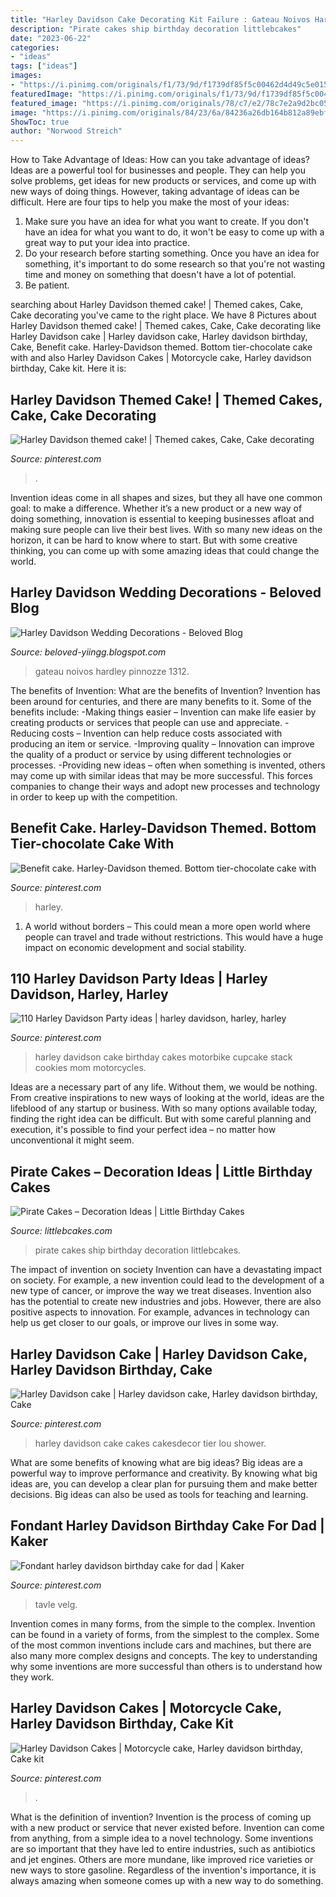 ```yaml
---
title: "Harley Davidson Cake Decorating Kit Failure : Gateau Noivos Hardley Pinnozze 1312"
description: "Pirate cakes ship birthday decoration littlebcakes"
date: "2023-06-22"
categories:
- "ideas"
tags: ["ideas"]
images:
- "https://i.pinimg.com/originals/f1/73/9d/f1739df85f5c00462d4d49c5e0155259.jpg"
featuredImage: "https://i.pinimg.com/originals/f1/73/9d/f1739df85f5c00462d4d49c5e0155259.jpg"
featured_image: "https://i.pinimg.com/originals/78/c7/e2/78c7e2a9d2bc056736c98d968ac443da.jpg"
image: "https://i.pinimg.com/originals/84/23/6a/84236a26db164b812a89ebf26e16399b.jpg"
ShowToc: true
author: "Norwood Streich"
---
```



How to Take Advantage of Ideas: How can you take advantage of ideas?
Ideas are a powerful tool for businesses and people. They can help you solve problems, get ideas for new products or services, and come up with new ways of doing things. However, taking advantage of ideas can be difficult. Here are four tips to help you make the most of your ideas: 
1. Make sure you have an idea for what you want to create. If you don't have an idea for what you want to do, it won't be easy to come up with a great way to put your idea into practice. 
2. Do your research before starting something. Once you have an idea for something, it's important to do some research so that you're not wasting time and money on something that doesn't have a lot of potential. 
3. Be patient.

	

		
searching about Harley Davidson themed cake! | Themed cakes, Cake, Cake decorating you've came to the right place. We have 8 Pictures about Harley Davidson themed cake! | Themed cakes, Cake, Cake decorating like Harley Davidson cake | Harley davidson cake, Harley davidson birthday, Cake, Benefit cake. Harley-Davidson themed. Bottom tier-chocolate cake with and also Harley Davidson Cakes | Motorcycle cake, Harley davidson birthday, Cake kit. Here it is:
		
    
## Harley Davidson Themed Cake! | Themed Cakes, Cake, Cake Decorating

<img loading=lazy src="https://i.pinimg.com/originals/d3/da/8e/d3da8eadabe3cd65a5af01b4e46f40d4.jpg" onerror="this.onerror=null;this.src='https://tse2.mm.bing.net/th?id=OIP.0_yKiOzupwyIR11rQoueSwHaFj&amp;pid=15.1';" alt="Harley Davidson themed cake! | Themed cakes, Cake, Cake decorating">

_Source: pinterest.com_

>. 

	

Invention ideas come in all shapes and sizes, but they all have one common goal: to make a difference. Whether it’s a new product or a new way of doing something, innovation is essential to keeping businesses afloat and making sure people can live their best lives. With so many new ideas on the horizon, it can be hard to know where to start. But with some creative thinking, you can come up with some amazing ideas that could change the world.

    
## Harley Davidson Wedding Decorations - Beloved Blog

<img loading=lazy src="https://i.pinimg.com/originals/78/c7/e2/78c7e2a9d2bc056736c98d968ac443da.jpg" onerror="this.onerror=null;this.src='https://tse1.mm.bing.net/th?id=OIP.VxO_tRvH6LvLAsSuLhWOcQHaNN&amp;pid=15.1';" alt="Harley Davidson Wedding Decorations - Beloved Blog">

_Source: beloved-yiingg.blogspot.com_

>gateau noivos hardley pinnozze 1312. 

	

The benefits of Invention: What are the benefits of Invention?
Invention has been around for centuries, and there are many benefits to it. Some of the benefits include: 
-Making things easier – Invention can make life easier by creating products or services that people can use and appreciate. 
-Reducing costs – Invention can help reduce costs associated with producing an item or service. 
-Improving quality – Innovation can improve the quality of a product or service by using different technologies or processes. 
-Providing new ideas – often when something is invented, others may come up with similar ideas that may be more successful. This forces companies to change their ways and adopt new processes and technology in order to keep up with the competition.

    
## Benefit Cake. Harley-Davidson Themed. Bottom Tier-chocolate Cake With

<img loading=lazy src="https://i.pinimg.com/originals/f1/73/9d/f1739df85f5c00462d4d49c5e0155259.jpg" onerror="this.onerror=null;this.src='https://tse4.mm.bing.net/th?id=OIP.m7VYtUWlZGFFByndkKc1rgHaJ4&amp;pid=15.1';" alt="Benefit cake. Harley-Davidson themed. Bottom tier-chocolate cake with">

_Source: pinterest.com_

>harley. 

	

1. A world without borders – This could mean a more open world where people can travel and trade without restrictions. This would have a huge impact on economic development and social stability. 

    
## 110 Harley Davidson Party Ideas | Harley Davidson, Harley, Harley

<img loading=lazy src="https://i.pinimg.com/236x/b7/e8/72/b7e87213a5b6aeebb77be684f6c829d2--harley-davidson-cake-harley-motorcycles.jpg" onerror="this.onerror=null;this.src='https://tse2.mm.bing.net/th?id=OIP.9p1SbE6Feon6Ysdnzjze5wAAAA&amp;pid=15.1';" alt="110 Harley Davidson Party ideas | harley davidson, harley, harley">

_Source: pinterest.com_

>harley davidson cake birthday cakes motorbike cupcake stack cookies mom motorcycles. 

	

Ideas are a necessary part of any life. Without them, we would be nothing. From creative inspirations to new ways of looking at the world, ideas are the lifeblood of any startup or business. With so many options available today, finding the right idea can be difficult. But with some careful planning and execution, it's possible to find your perfect idea – no matter how unconventional it might seem.

    
## Pirate Cakes – Decoration Ideas | Little Birthday Cakes

<img loading=lazy src="http://www.littlebcakes.com/wp-content/uploads/2013/08/Pirate-Ship-Cakes.jpg" onerror="this.onerror=null;this.src='https://tse2.mm.bing.net/th?id=OIP.2q1SZYguECIf80MiCUX3PQHaFj&amp;pid=15.1';" alt="Pirate Cakes – Decoration Ideas | Little Birthday Cakes">

_Source: littlebcakes.com_

>pirate cakes ship birthday decoration littlebcakes. 

	

The impact of invention on society
Invention can have a devastating impact on society. For example, a new invention could lead to the development of a new type of cancer, or improve the way we treat diseases. Invention also has the potential to create new industries and jobs. However, there are also positive aspects to innovation. For example, advances in technology can help us get closer to our goals, or improve our lives in some way.

    
## Harley Davidson Cake | Harley Davidson Cake, Harley Davidson Birthday, Cake

<img loading=lazy src="https://i.pinimg.com/originals/84/23/6a/84236a26db164b812a89ebf26e16399b.jpg" onerror="this.onerror=null;this.src='https://tse1.mm.bing.net/th?id=OIP.ckZOXi5cegCBRQ5tongjegHaJ4&amp;pid=15.1';" alt="Harley Davidson cake | Harley davidson cake, Harley davidson birthday, Cake">

_Source: pinterest.com_

>harley davidson cake cakes cakesdecor tier lou shower. 

	

What are some benefits of knowing what are big ideas?
Big ideas are a powerful way to improve performance and creativity. By knowing what big ideas are, you can develop a clear plan for pursuing them and make better decisions. Big ideas can also be used as tools for teaching and learning.

    
## Fondant Harley Davidson Birthday Cake For Dad | Kaker

<img loading=lazy src="https://i.pinimg.com/originals/47/1e/5e/471e5e1b06cd1ad4e9e2782551f8cef8.jpg" onerror="this.onerror=null;this.src='https://tse4.mm.bing.net/th?id=OIP.BgQuaxlNk5DytFBah4kvLgHaHa&amp;pid=15.1';" alt="Fondant harley davidson birthday cake for dad | Kaker">

_Source: pinterest.com_

>tavle velg. 

	

Invention comes in many forms, from the simple to the complex.
Invention can be found in a variety of forms, from the simplest to the complex. Some of the most common inventions include cars and machines, but there are also many more complex designs and concepts. The key to understanding why some inventions are more successful than others is to understand how they work.

    
## Harley Davidson Cakes | Motorcycle Cake, Harley Davidson Birthday, Cake Kit

<img loading=lazy src="https://i.pinimg.com/originals/6d/f5/36/6df536e40e4996511d309fbf2219a2ac.jpg" onerror="this.onerror=null;this.src='https://tse4.mm.bing.net/th?id=OIP.At-grhXaaVXaFNS7yUy6rAHaHa&amp;pid=15.1';" alt="Harley Davidson Cakes | Motorcycle cake, Harley davidson birthday, Cake kit">

_Source: pinterest.com_

>. 

	

What is the definition of invention?
Invention is the process of coming up with a new product or service that never existed before. Invention can come from anything, from a simple idea to a novel technology. Some inventions are so important that they have led to entire industries, such as antibiotics and jet engines. Others are more mundane, like improved rice varieties or new ways to store gasoline. Regardless of the invention's importance, it is always amazing when someone comes up with a new way to do something.

